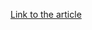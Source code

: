 [Link to the article](https://researchcenter.paloaltonetworks.com/2018/07/unit42-new-threat-actor-group-darkhydrus-targets-middle-east-government/)
